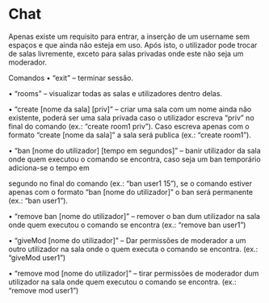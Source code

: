 # Chat

Apenas existe um requisito para entrar, a inserção de um username sem espaços e que ainda não esteja em uso. Após isto, o utilizador pode trocar de salas livremente, exceto para salas privadas onde este não seja um moderador.

Comandos
• “exit” – terminar sessão.

• “rooms” – visualizar todas as salas e utilizadores dentro delas.

• “create [nome da sala] [priv]” – criar uma sala com um nome ainda não existente, poderá
  ser uma sala privada caso o utilizador escreva “priv” no final do comando (ex.: “create
  room1 priv”). Caso escreva apenas com o formato “create [nome da sala]” a sala será
  publica (ex.: “create room1”).
  
• “ban [nome do utilizador] [tempo em segundos]” – banir utilizador da sala onde quem
  executou o comando se encontra, caso seja um ban temporário adiciona-se o tempo em
  
  segundo no final do comando (ex.: “ban user1 15”), se o comando estiver apenas com o
  formato “ban [nome do utilizador]” o ban será permanente (ex.: “ban user1”).
  
• “remove ban [nome do utilizador]” – remover o ban dum utilizador na sala onde quem
  executou o comando se encontra (ex.: “remove ban user1”)
  
• “giveMod [nome do utilizador]” – Dar permissões de moderador a um outro utilizador na
  sala onde o quem executa o comando se encontra. (ex.: “giveMod user1”)
  
• “remove mod [nome do utilizador]” – tirar permissões de moderador dum utilizador na sala
  onde quem executou o comando se encontra. (ex.: “remove mod user1”)
